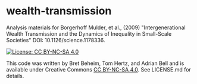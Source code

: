 wealth-transmission
============

Analysis materials for Borgerhoff Mulder, et al., (2009) "Intergenerational Wealth Transmission and the Dynamics of Inequality in Small-Scale Societies" DOI: 10.1126/science.1178336.

[![License: CC BY-NC-SA 4.0](https://licensebuttons.net/l/by-nc-sa/4.0/80x15.png)](https://creativecommons.org/licenses/by-nc-sa/4.0/)

This code was written by Bret Beheim, Tom Hertz, and Adrian Bell and is available under Creative Commons [CC BY-NC-SA 4.0](https://creativecommons.org/licenses/by-nc-sa/4.0/). See LICENSE.md for details.
